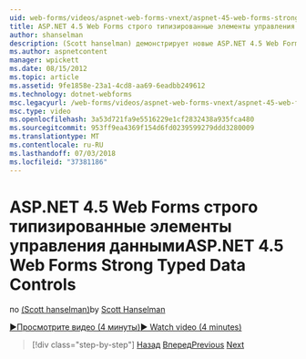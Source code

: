```yaml
---
uid: web-forms/videos/aspnet-web-forms-vnext/aspnet-45-web-forms-strong-typed-data-controls
title: ASP.NET 4.5 Web Forms строго типизированные элементы управления данными | Документация Майкрософт
author: shanselman
description: (Scott hanselman) демонстрирует новые ASP.NET 4.5 Web Forms строгих типизированные элементы управления данными.
ms.author: aspnetcontent
manager: wpickett
ms.date: 08/15/2012
ms.topic: article
ms.assetid: 9fe1858e-23a1-4cd8-aa69-6eadbb249612
ms.technology: dotnet-webforms
msc.legacyurl: /web-forms/videos/aspnet-web-forms-vnext/aspnet-45-web-forms-strong-typed-data-controls
msc.type: video
ms.openlocfilehash: 3a53d721fa9e5516229e1cf2832438a935fca480
ms.sourcegitcommit: 953ff9ea4369f154d6fd0239599279ddd3280009
ms.translationtype: MT
ms.contentlocale: ru-RU
ms.lasthandoff: 07/03/2018
ms.locfileid: "37381186"
---
```

<a name="aspnet-45-web-forms-strong-typed-data-controls"></a><span data-ttu-id="8ddce-103">ASP.NET 4.5 Web Forms строго типизированные элементы управления данными</span><span class="sxs-lookup"><span data-stu-id="8ddce-103">ASP.NET 4.5 Web Forms Strong Typed Data Controls</span></span>
====================
<span data-ttu-id="8ddce-104">по [(Scott hanselman)](https://github.com/shanselman)</span><span class="sxs-lookup"><span data-stu-id="8ddce-104">by [Scott Hanselman](https://github.com/shanselman)</span></span>

[<span data-ttu-id="8ddce-105">&#9654;Просмотрите видео (4 минуты)</span><span class="sxs-lookup"><span data-stu-id="8ddce-105">&#9654; Watch video (4 minutes)</span></span>](https://channel9.msdn.com/Blogs/ASP-NET-Site-Videos/aspnet-45-web-forms-strong-typed-data-controls)

> [!div class="step-by-step"]
> <span data-ttu-id="8ddce-106">[Назад](aspnet-45-web-forms-model-binding.md)
> [Вперед](aspnet-vnext-videos-bundling-and-minification.md)</span><span class="sxs-lookup"><span data-stu-id="8ddce-106">[Previous](aspnet-45-web-forms-model-binding.md)
[Next](aspnet-vnext-videos-bundling-and-minification.md)</span></span>

